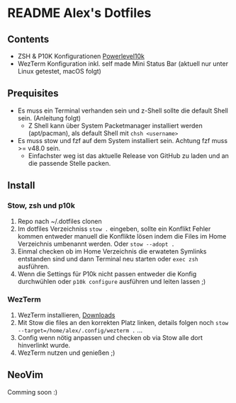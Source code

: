 # README Alex's Dotfiles

## Contents

- ZSH & P10K Konfigurationen [Powerlevel10k](https://github.com/romkatv/powerlevel10k)
- WezTerm Konfiguration inkl. self made Mini Status Bar (aktuell nur unter Linux getestet, macOS folgt)

## Prequisites

- Es muss ein Terminal verhanden sein und z-Shell sollte die default Shell sein. (Anleitung folgt)
  - Z Shell kann über System Packetmanager installiert werden (apt/pacman), als default Shell mit ```chsh <username>```
- Es muss stow und fzf auf dem System installiert sein. Achtung fzf muss >= v48.0 sein. 
  - Einfachster weg ist das aktuelle Release von GitHub zu laden und an die passende Stelle packen. 

## Install

### Stow, zsh und p10k

1) Repo nach ~/.dotfiles clonen
2) Im dotfiles Verzeichniss ```stow .``` eingeben, sollte ein Konflikt Fehler kommen entweder manuell die Konflikte lösen indem die Files im Home Verzeichnis umbenannt werden. Oder 
```stow --adopt .```
3) Einmal checken ob im Home Verzeichnis die erwateten Symlinks entstanden sind und dann Terminal neu starten oder ```exec zsh``` ausführen.
4) Wenn die Settings für P10k nicht passen entweder die Konfig durchwühlen oder ```p10k configure``` ausführen und leiten lassen ;)

### WezTerm

1) WezTerm installieren, [Downloads](https://wezfurlong.org/wezterm/installation.html)
2) Mit Stow die files an den korrekten Platz linken, details folgen noch ```stow --target=/home/alex/.config/wezterm .``` ...
3) Config wenn nötig anpassen und checken ob via Stow alle dort hinverlinkt wurde.
4) WezTerm nutzen und genießen ;)

## NeoVim

Comming soon :)
